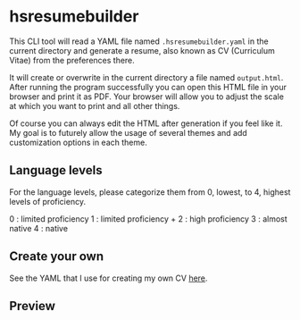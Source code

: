 # hsresumebuilder

This CLI tool will read a YAML file named `.hsresumebuilder.yaml` in the current directory and generate a resume, also known as CV (Curriculum Vitae) from the preferences there.

It will create or overwrite in the current directory a file named `output.html`. After running the program successfully you can open this HTML file in your browser and print it as PDF. Your browser will allow you to adjust the scale at which you want to print and all other things.

Of course you can always edit the HTML after generation if you feel like it. My goal is to futurely allow the usage of several themes and add customization options in each theme.

## Language levels
For the language levels, please categorize them from 0, lowest, to 4, highest levels of proficiency.

0 : limited proficiency
1 : limited proficiency +
2 : high proficiency
3 : almost native
4 : native


## Create your own

See the YAML that I use for creating my own CV [here](.hsresumebuilder.yaml).

## Preview

<script src="http://gist-it.appspot.com/https://raw.githubusercontent.com/averageflow/hsresumebuilder/master/output.html"></script>
